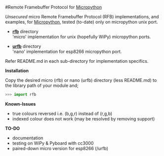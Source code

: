 #Remote Framebuffer Protocol for [Micropython](www.micropython.org)

_Unsecured_ micro Remote Framebuffer Protocol (RFB) implementations, and examples,
for [Micropython](www.micropython.org), tested (to-date) only on micropython 
unix port.

- [**rfb**](../rfb) directory<BR/>
'micro' implementation for unix (hopefully WiPy) micropython ports. 

- [**urfb**](../urfb) directory<BR/>
'nano' implementation for esp8266 micropython port. 

Refer README.md in each sub-directory for implementation specifics.

**Installation**

Copy the desired micro (rfb) or nano (urfb) directory (less README.md) to the 
library path of your module and;

```python
>>> import rfb
```

**Known-Issues**

- true colours reversed i.e. (b,g,r) instead of (r,g,b)
- indexed colour does not work (may be resolved by removing support)

**TO-DO**

- documentation
- testing on WiPy & Pyboard with cc3000
- paired-down micro version for esp8266 (/urfb)
